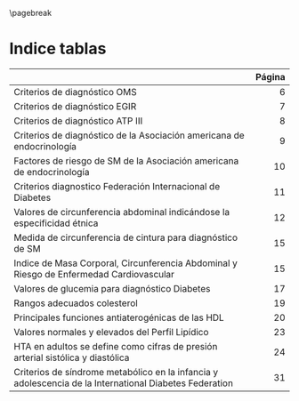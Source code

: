 \pagebreak

# Indice tablas

| | Página |
|:--------------|--:|
| Criterios de diagnóstico OMS | 6 |
| Criterios de diagnóstico EGIR | 7|
| Criterios de diagnóstico ATP III | 8 |
| Criterios de diagnóstico de la Asociación americana de endocrinología | 9 |
| Factores de riesgo de SM de la Asociación americana de endocrinología | 10 |
| Criterios diagnostico Federación Internacional de Diabetes | 11 |
| Valores de circunferencia abdominal indicándose la especificidad étnica | 12 |
| Medida de circunferencia de cintura para diagnóstico de SM | 15 |
| Indice de Masa Corporal, Circunferencia Abdominal y Riesgo de Enfermedad Cardiovascular | 15 |
| Valores de glucemia para diagnóstico Diabetes | 17 |
| Rangos adecuados colesterol | 19 |
| Principales funciones antiaterogénicas de las HDL | 20 |
| Valores normales y elevados del Perfil Lipídico | 23 |
| HTA en adultos se define como cifras de presión arterial sistólica y diastólica | 24 |
| Criterios de síndrome metabólico en la infancia y adolescencia de la International Diabetes Federation | 31 |
